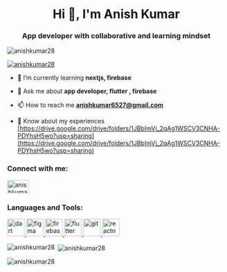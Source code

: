 <h1 align="center">Hi 👋, I'm Anish Kumar</h1>
<h3 align="center">App developer with collaborative and learning mindset</h3>

<p align="left"> <img src="https://komarev.com/ghpvc/?username=anishkumar28&label=Profile%20views&color=0e75b6&style=flat" alt="anishkumar28" /> </p>

<p align="left"> <a href="https://github.com/ryo-ma/github-profile-trophy"><img src="https://github-profile-trophy.vercel.app/?username=anishkumar28" alt="anishkumar28" /></a> </p>

- 🌱 I’m currently learning **nextjs, firebase**

- 💬 Ask me about **app developer, flutter , firebase**

- 📫 How to reach me **anishkumar6527@gmail.com**

- 📄 Know about my experiences [https://drive.google.com/drive/folders/1JBbImVj_2qAg1WSCV3CNHA-PDYhsH5wo?usp=sharing](https://drive.google.com/drive/folders/1JBbImVj_2qAg1WSCV3CNHA-PDYhsH5wo?usp=sharing)

<h3 align="left">Connect with me:</h3>
<p align="left">
<a href="https://linkedin.com/in/anishkumar28" target="blank"><img align="center" src="https://www.svgrepo.com/show/81143/linkedin.svg" alt="anishkumar28" height="30" width="50" /></a>
</p>

<h3 align="left">Languages and Tools:</h3>
<p align="left"> <a href="https://dart.dev" target="_blank" rel="noreferrer"> <img src="https://www.vectorlogo.zone/logos/dartlang/dartlang-icon.svg" alt="dart" width="40" height="40"/> </a> <a href="https://www.figma.com/" target="_blank" rel="noreferrer"> <img src="https://www.vectorlogo.zone/logos/figma/figma-icon.svg" alt="figma" width="40" height="40"/> </a> <a href="https://firebase.google.com/" target="_blank" rel="noreferrer"> <img src="https://www.vectorlogo.zone/logos/firebase/firebase-icon.svg" alt="firebase" width="40" height="40"/> </a> <a href="https://flutter.dev" target="_blank" rel="noreferrer"> <img src="https://www.vectorlogo.zone/logos/flutterio/flutterio-icon.svg" alt="flutter" width="40" height="40"/> </a> <a href="https://git-scm.com/" target="_blank" rel="noreferrer"> <img src="https://www.vectorlogo.zone/logos/git-scm/git-scm-icon.svg" alt="git" width="40" height="40"/> </a> <a href="https://reactnative.dev/" target="_blank" rel="noreferrer"> <img src="https://reactnative.dev/img/header_logo.svg" alt="reactnative" width="40" height="40"/> </a> </p>

<p><img align="left" src="https://github-readme-stats.vercel.app/api/top-langs?username=anishkumar28&show_icons=true&locale=en&layout=compact" alt="anishkumar28" /></p>

<p>&nbsp;<img align="center" src="https://github-readme-stats.vercel.app/api?username=anishkumar28&show_icons=true&locale=en" alt="anishkumar28" /></p>

<p><img align="center" src="https://github-readme-streak-stats.herokuapp.com/?user=anishkumar28&" alt="anishkumar28" /></p>
